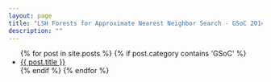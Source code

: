 ```yaml
---
layout: page
title: "LSH Forests for Approximate Nearest Neighbor Search - GSoC 2014 with scikit-learn"
description: ""
---
```

<div id="home">
  <ul class="posts">
	{% for post in site.posts %}
	  {% if post.category contains 'GSoC' %}
	      <li><a href="{{ post.url }}">{{ post.title }}</a></li>
	  {% endif %}
	{% endfor %}
  </ul>
</div>